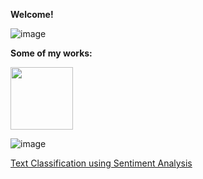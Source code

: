 **Welcome!**

![image](https://user-images.githubusercontent.com/91697032/144334944-538b28c3-ffd9-488d-b716-2e418dd9d5bd.png)

**Some of my works:**

<img src="https://user-images.githubusercontent.com/91697032/144442015-293ea4f5-4cf6-487f-b515-b8fa97df0175.png" width="100" height="100">

![image](https://user-images.githubusercontent.com/91697032/144442015-293ea4f5-4cf6-487f-b515-b8fa97df0175.png)


[Text Classification using Sentiment Analysis](https://github.com/mydatascienceprojects/Zinnia_Portfolio/blob/main/reviews-sentiment-analysis-95-7-accuracy.ipynb)

